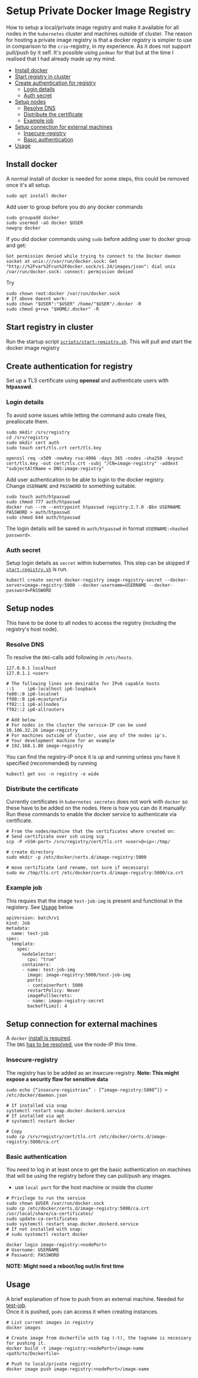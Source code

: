 # Setup Private Docker Image Registry
How to setup a local/private image registry and make it available for all nodes in the `kubernetes` cluster and machines outside of cluster. The reason for hosting a private image registry is that a docker registry is simpler to use in comparison to the `crio`-registry, in my experience. As it does not support pull/push by it self. It's possible using `podman` for that but at the time I realised that I had already made up my mind.

<!-- toc -->

- [Install docker](#install-docker)
- [Start registry in cluster](#start-registry-in-cluster)
- [Create authentication for registry](#create-authentication-for-registry)
  * [Login details](#login-details)
  * [Auth secret](#auth-secret)
- [Setup nodes](#setup-nodes)
  * [Resolve DNS](#resolve-dns)
  * [Distribute the certificate](#distribute-the-certificate)
  * [Example job](#example-job)
- [Setup connection for external machines](#setup-connection-for-external-machines)
  * [Insecure-registry](#insecure-registry)
  * [Basic authentication](#basic-authentication)
- [Usage](#usage)

<!-- tocstop --> 

## Install docker
A normal install of docker is needed for some steps, this could be removed once it's all setup.

```sudo apt install docker```

Add user to group before you do any docker commands

```
sudo groupadd docker
sudo usermod -aG docker $USER
newgrp docker
```
If you did docker commands using `sudo` before adding user to docker group and get:
```
Got permission denied while trying to connect to the Docker daemon socket at unix:///var/run/docker.sock: Get "http://%2Fvar%2Frun%2Fdocker.sock/v1.24/images/json": dial unix /var/run/docker.sock: connect: permission denied
```
Try
```
sudo chown root:docker /var/run/docker.sock
# If above doesnt work:
sudo chown "$USER":"$USER" /home/"$USER"/.docker -R
sudo chmod g+rwx "$HOME/.docker" -R
```

## Start registry in cluster
Run the startup script [`scripts/start-registry.sh`](../scripts/start-registry.sh).
This will pull and start the docker image registry

## Create authentication for registry
Set up a TLS certificate using __openssl__ and authenticate users with __htpasswd__.

### Login details
To avoid some issues while letting the command auto create files, preallocate them.
```
sudo mkdir /srv/registry
cd /srv/registry
sudo mkdir cert auth
sudo touch cert/tls.crt cert/tls.key

openssl req -x509 -newkey rsa:4096 -days 365 -nodes -sha256 -keyout cert/tls.key -out cert/tls.crt -subj "/CN=image-registry" -addext "subjectAltName = DNS:image-registry"
```

Add user authentication to be able to login to the docker registry.\
Change `USERNAME` and `PASSWORD` to something suitable.
```
sudo touch auth/htpasswd
sudo chmod 777 auth/htpasswd
docker run --rm --entrypoint htpasswd registry:2.7.0 -Bbn USERNAME PASSWORD > auth/htpasswd
sudo chmod 644 auth/htpasswd
```
The login details will be saved in `auth/htpasswd` in format `USERNAME:<hashed password>`.

### Auth secret
Setup login details as `secret` within kubernetes. This step can be skipped if [`start-registry.sh`](../scripts/start-registry.sh) is run.
```
kubectl create secret docker-registry image-registry-secret --docker-server=image-registry:5000 --docker-username=USERNAME --docker-password=PASSWORD
```

## Setup nodes
This have to be done to all nodes to access the registry (including the registry's host node).

### Resolve DNS
To resolve the `DNS`-calls add following in `/etc/hosts`.
```
127.0.0.1 localhost
127.0.1.1 <user>

# The following lines are desirable for IPv6 capable hosts
::1     ip6-localhost ip6-loopback
fe00::0 ip6-localnet
ff00::0 ip6-mcastprefix
ff02::1 ip6-allnodes
ff02::2 ip6-allrouters

# Add below
# For nodes in the cluster the service-IP can be used
10.106.32.26 image-registry
# For machines outside of cluster, use any of the nodes ip's.
# Your development machine for an example
# 192.168.1.80 image-registry
```

You can find the registry-IP once it is up and running unless you have it specified (recommended) by running
```
kubectl get svc -n registry -o wide
```

### Distribute the certificate
Currently certificates in `kubernetes secretes` does not work with `docker` so these have to be added on the nodes. Here is how you can do it manually:
Run these commands to enable the docker service to authenticate via certificate.
```
# From the nodes/machine that the certificates where created on:
# Send certificate over ssh using scp
scp -P <SSH-port> /srv/registry/cert/tls.crt <user>@<ip>:/tmp/

# create directory
sudo mkdir -p /etc/docker/certs.d/image-registry:5000

# move certificate (and rename, not sure if necessary) 
sudo mv /tmp/tls.crt /etc/docker/certs.d/image-registry:5000/ca.crt
```

### Example job 
This requies that the image `test-job-img` is present and functional in the registery. See [Usage](#usage) below.
```
apiVersion: batch/v1
kind: Job
metadata:
  name: test-job
spec:
  template:
    spec:
      nodeSelector:
        cpu: "true"
      containers:
      - name: test-job-img
        image: image-registry:5000/test-job-img
        ports:
        - containerPort: 5000
        restartPolicy: Never
        imagePullSecrets:
        - name: image-registry-secret
        backoffLimit: 4
```

## Setup connection for external machines
A `docker` [install is required](#install-docker).\
The `DNS` [has to be resolved](#resolve-dns), use the node-IP this time.

### Insecure-registry
The registry has to be added as an insecure-registry. __Note: This might expose a security flaw for sensitive data__

```
sudo echo {“insecure-registries” : [“image-registry:5000”]} > /etc/docker/daemon.json

# If installed via snap
systemctl restart snap.docker.dockerd.service
# If installed via apt
# systemctl restart docker

# Copy 
sudo cp /srv/registry/cert/tls.crt /etc/docker/certs.d/image-registry:5000/ca.crt
```

### Basic authentication
You need to log in at least once to get the basic authentication on machines that will be using the registry before they can pull/push any images.
- use `local port` for the host machine or inside the cluster
 
```
# Privilege to run the service
sudo chown $USER /var/run/docker.sock
sudo cp /etc/docker/certs.d/image-registry:5000/ca.crt /usr/local/share/ca-certificates/
sudo update-ca-certificates
sudo systemctl restart snap.docker.dockerd.service
# If not installed with snap:
# sudo systemctl restart docker

docker login image-registry:<nodePort>
# Username: USERNAME
# Password: PASSWORD
  ```
 __NOTE: Might need a reboot/log out/in first time__

## Usage
A brief explanation of how to push from an external machine. Needed for [test-job](#example-job).\
Once it is pushed, `pods` can access it when creating instances.

```
# List current images in registry
docker images

# Create image from dockerfile with tag (-t), the tagname is necessary for pushing it.
docker build -t image-registry:<nodePort>/image-name <path/to/Dockerfile>

# Push to local/private registry
docker image push image-registry:<nodePort>/image-name 
```
